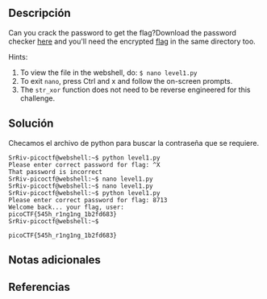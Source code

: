 ## Descripción
Can you crack the password to get the flag?Download the password checker [here](https://artifacts.picoctf.net/c/12/level1.py) and you'll need the encrypted [flag](https://artifacts.picoctf.net/c/12/level1.flag.txt.enc) in the same directory too.

Hints:
1. To view the file in the webshell, do: `$ nano level1.py`
2. To exit `nano`, press Ctrl and x and follow the on-screen prompts.
3. The `str_xor` function does not need to be reverse engineered for this challenge.

## Solución 

Checamos el archivo de python para buscar la contraseña que se requiere.
```
SrRiv-picoctf@webshell:~$ python level1.py
Please enter correct password for flag: ^X
That password is incorrect
SrRiv-picoctf@webshell:~$ nano level1.py 
SrRiv-picoctf@webshell:~$ nano level1.py 
SrRiv-picoctf@webshell:~$ python level1.py
Please enter correct password for flag: 8713
Welcome back... your flag, user:
picoCTF{545h_r1ng1ng_1b2fd683}
SrRiv-picoctf@webshell:~$ 

picoCTF{545h_r1ng1ng_1b2fd683}

```
## Notas adicionales 
## Referencias